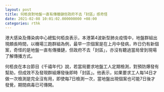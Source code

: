 ```yaml
---
layout: post
title: 何栢良對地盤一直有傳播鏈但政府不去「封區」感奇怪
date: 2021-02-08 10:01:02.000000000 +08:00
categories: rthk
---
```


港大感染及傳染病中心總監何栢良表示，本港第4波新型肺炎疫情中，地盤群組出現頗長時間，以機場三跑群組為例，最早一宗個案是在上月中發病，昨日仍有新個案，奇怪的是地盤一直有傳播鏈，但政府不去「封區」，亦沒有聽過當局曾到現場了解傳播方式。

何栢良在本台節目《千禧年代》說，若當局要求地盤工人定期檢測，對預防爆發有幫助，但成效不及發現群組爆發後即時「封區」。他表示，如果要求工人每14日才做一次檢測是完全沒有用，即使每7日檢測一次，當地盤出現個案也可能7日後才發覺，期間病毒已可傳開。
